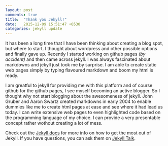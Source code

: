 ```yaml
---
layout: post
comments: true
title:  "Thank you Jekyll!"
date:   2015-12-09 15:51:47 +0530
categories: jekyll update
---
```

It has been a long time that I have been thinking about creating a blog spot, but where to start. I thought about wordpress and other possible options and finally gave up. Recently I started working on github pages _(by accident)_ and then came across jekyll. I was always fascinated about markdowns and jekyll just took me by surprise. I am able to create static web pages simply by typing flavoured markdown and boom my html is ready. 

I am greatful to jekyll for providing me with this platform and of course github for the github pages, I see myself becoming an active blogger. So I thought why not start blogging about the awesomeness of jekyll. John Gruber and Aaron Swartz created markdowns in early 2004 to enable dummies like me to create html pages at ease and see where it had lead us today. I can write extensive web pages to even highlighted code based on the programming language of my choice. I can provide a very presentable concept rather wothout creating a lot of mess. 

Check out the [Jekyll docs][jekyll-docs] for more info on how to get the most out of Jekyll. If you have questions, you can ask them on [Jekyll Talk][jekyll-talk].

[jekyll-docs]: http://jekyllrb.com/docs/home
[jekyll-gh]:   https://github.com/jekyll/jekyll
[jekyll-talk]: https://talk.jekyllrb.com/

